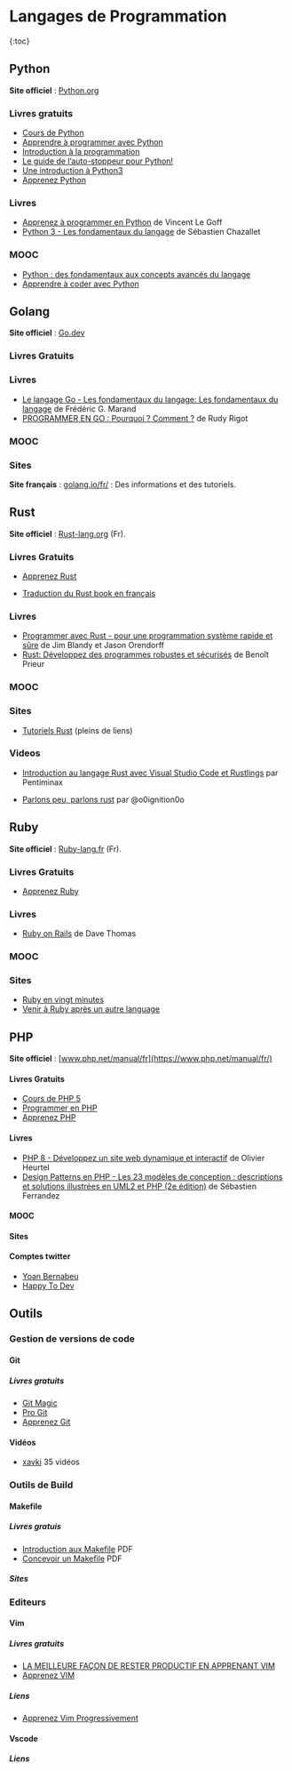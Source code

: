 # Langages de Programmation
{:toc}
## Python

**Site officiel** : [Python.org](https://www.python.org/)

### Livres gratuits

* [Cours de Python](https://python.sdv.univ-paris-diderot.fr/cours-python.pdf)
* [Apprendre à programmer avec Python](http://inforef.be/swi/python.htm)
* [Introduction à la programmation](https://self-learning.info.ucl.ac.be/index/info1-exercises)
* [Le guide de l’auto-stoppeur pour Python!](https://python-guide-fr.readthedocs.io/fr/latest/)
* [Une introduction à Python3](https://perso.limsi.fr/pointal/python:courspython3)
* [Apprenez Python](https://riptutorial.com/Download/python-language-fr.pdf)

### Livres

* [Apprenez à programmer en Python](https://amzn.to/3QWe77T) de Vincent Le Goff
* [Python 3 - Les fondamentaux du langage](https://amzn.to/3pNP76D) de Sébastien Chazallet

### MOOC

* [Python : des fondamentaux aux concepts avancés du langage](https://www.fun-mooc.fr/fr/cours/python-3-des-fondamentaux-aux-concepts-avances-du-langage/)
* [Apprendre à coder avec Python](https://www.fun-mooc.fr/fr/cours/apprendre-a-coder-avec-python/)

## Golang

**Site officiel** : [Go.dev](https://go.dev/)

### Livres Gratuits

### Livres

* [Le langage Go - Les fondamentaux du langage: Les fondamentaux du langage](https://amzn.to/3e8LgPG) de Frédéric G. Marand
* [PROGRAMMER EN GO : Pourquoi ? Comment ?](https://amzn.to/3VazRiF) de Rudy Rigot

### MOOC

### Sites

**Site français** : [golang.io/fr/](http://golang.io/fr/) : Des informations et
des tutoriels.

## Rust

**Site officiel** : [Rust-lang.org](https://www.rust-lang.org/fr) (Fr).

### Livres Gratuits

* [Apprenez Rust](https://riptutorial.com/Download/rust-fr.pdf)

* [Traduction du Rust book en
  français](https://jimskapt.github.io/rust-book-fr/)

### Livres

* [Programmer avec Rust - pour une programmation système rapide et sûre](https://amzn.to/3McIYvg) de Jim Blandy et Jason Orendorff
* [Rust: Développez des programmes robustes et sécurisés](https://amzn.to/3ehaxHh) de Benoît Prieur

### MOOC

### Sites

* [Tutoriels Rust](https://blog.guillaume-gomez.fr/Rust/) (pleins de liens)

### Videos

* [Introduction au langage Rust avec Visual Studio Code et
  Rustlings](https://www.youtube.com/watch?v=--2ssQxE5EU&t=15s) par
Pentiminax

* [Parlons peu, parlons rust](https://www.youtube.com/c/ParlonspeuparlonsRust/videos) par @o0ignition0o

## Ruby

**Site officiel** : [Ruby-lang.fr](https://www.ruby-lang.org/fr/) (Fr).

### Livres Gratuits

* [Apprenez Ruby](https://riptutorial.com/Download/mysql-fr.pdf)

### Livres

* [Ruby on Rails](https://amzn.to/3rAUbwn) de Dave Thomas

### MOOC

### Sites

* [Ruby en vingt minutes](https://www.ruby-lang.org/fr/documentation/quickstart/)
* [Venir à Ruby après un autre language](https://www.ruby-lang.org/fr/documentation/ruby-from-other-languages/)

## PHP

**Site officiel** : [www.php.net/manual/fr](https://www.php.net/manual/fr/)

#### Livres Gratuits

* [Cours de PHP 5](http://g-rossolini.developpez.com/tutoriels/php/cours/?page=introduction)
* [Programmer en PHP](https://web.archive.org/web/20220327155108/lincoste.com/ebooks/pdf/informatique/programmer_php.pdf)
* [Apprenez PHP](https://riptutorial.com/Download/php-fr.pdf)

#### Livres

* [PHP 8 - Développez un site web dynamique et
  interactif](https://amzn.to/3fuDEHo) de Olivier Heurtel
* [Design Patterns en PHP - Les 23 modèles de conception : descriptions et
  solutions illustrées en UML2 et PHP (2e édition)](https://amzn.to/3Coj58m ) de Sébastien Ferrandez

#### MOOC

#### Sites

#### Comptes twitter

* [Yoan Bernabeu](https://twitter.com/yOyO38)
* [Happy To Dev](https://twitter.com/happytodev)

## Outils

### Gestion de versions de code

#### Git

##### Livres gratuits

* [Git Magic](http://www-cs-students.stanford.edu/~blynn/gitmagic/intl/fr/)
* [Pro Git](http://www.git-scm.com/book/fr/)
* [Apprenez Git](https://riptutorial.com/Download/git-fr.pdf)

#### Vidéos

* [xavki](https://www.youtube.com/playlist?list=PLn6POgpklwWrRoZZXv0xf71mvT4E0QDOF)
  35 vidéos

### Outils de Build

#### Makefile

##### Livres gratuis

* [Introduction aux
  Makefile](http://eric.bachard.free.fr/UTBM_LO22/P07/C/Documentation/C/make/intro_makefile.pdf) PDF
* [Concevoir un
  Makefile](http://icps.u-strasbg.fr/people/loechner/public_html/enseignement/GL/make.pdf) PDF

##### Sites

### Editeurs

#### Vim

##### Livres gratuits

* [LA MEILLEURE FAÇON DE RESTER PRODUCTIF EN APPRENANT VIM](https://vimebook.com/fr)
* [Apprenez VIM](https://riptutorial.com/Download/vim-fr.pdf)

##### Liens

* [Apprenez Vim Progressivement](http://yannesposito.com/Scratch/fr/blog/Learn-Vim-Progressively/)

#### Vscode

##### Liens

